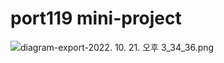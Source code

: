 # port119 mini-project

![diagram-export-2022. 10. 21. 오후 3_34_36.png](https://s3-us-west-2.amazonaws.com/secure.notion-static.com/56cec6d8-e342-4556-9563-2a806f93de72/diagram-export-2022._10._21._%EC%98%A4%ED%9B%84_3_34_36.png)
